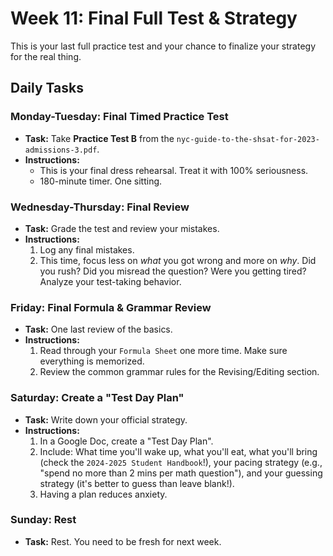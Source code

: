 # Week 11: Final Full Test & Strategy

This is your last full practice test and your chance to finalize your strategy for the real thing.

## Daily Tasks

### **Monday-Tuesday: Final Timed Practice Test**
*   **Task:** Take **Practice Test B** from the `nyc-guide-to-the-shsat-for-2023-admissions-3.pdf`.
*   **Instructions:**
    *   This is your final dress rehearsal. Treat it with 100% seriousness.
    *   180-minute timer. One sitting.

### **Wednesday-Thursday: Final Review**
*   **Task:** Grade the test and review your mistakes.
*   **Instructions:**
    1.  Log any final mistakes.
    2.  This time, focus less on *what* you got wrong and more on *why*. Did you rush? Did you misread the question? Were you getting tired? Analyze your test-taking behavior.

### **Friday: Final Formula & Grammar Review**
*   **Task:** One last review of the basics.
*   **Instructions:**
    1.  Read through your `Formula Sheet` one more time. Make sure everything is memorized.
    2.  Review the common grammar rules for the Revising/Editing section.

### **Saturday: Create a "Test Day Plan"**
*   **Task:** Write down your official strategy.
*   **Instructions:**
    1.  In a Google Doc, create a "Test Day Plan".
    2.  Include: What time you'll wake up, what you'll eat, what you'll bring (check the `2024-2025 Student Handbook`!), your pacing strategy (e.g., "spend no more than 2 mins per math question"), and your guessing strategy (it's better to guess than leave blank!).
    3.  Having a plan reduces anxiety.

### **Sunday: Rest**
*   **Task:** Rest. You need to be fresh for next week. 